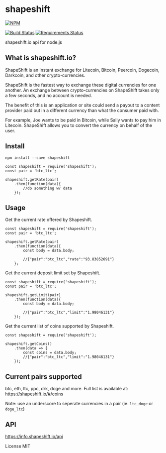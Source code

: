 shapeshift
==========

[![NPM](https://nodei.co/npm/shapeshift.png?downloads=true&downloadRank=true&stars=true)](https://nodei.co/npm/shapeshift/)

[![Build Status](https://travis-ci.org/chovy/shapeshift.svg?branch=master)](https://travis-ci.org/chovy/shapeshift) [![Requirements Status](https://requires.io/github/chovy/shapeshift/requirements.svg?branch=master)](https://requires.io/github/chovy/shapeshift/requirements/?branch=master)

shapeshift.io api for node.js

## What is shapeshift.io?

ShapeShift is an instant exchange for Litecoin, Bitcoin, Peercoin, Dogecoin, Darkcoin, and other crypto-currencies.

ShapeShift is the fastest way to exchange these digital currencies for one another.
An exchange between crypto-currencies on ShapeShift takes only a few seconds, and no account is needed.

The benefit of this is an application or site could send a payout to a content provider paid out in a different currency than
what the consumer paid with.

For example, Joe wants to be paid in Bitcoin, while Sally wants to pay him in Litecoin.
ShapeShift allows you to convert the currency on behalf of the user.

## Install

	npm install --save shapeshift

	const shapeshift = require('shapeshift');
	const pair = 'btc_ltc';

	shapeshift.getRate(pair)
		.then(function(data){
			//do something w/ data
		});
		
## Usage

Get the current rate offered by Shapeshift.

	const shapeshift = require('shapeshift');
	const pair = 'btc_ltc';

	shapeshift.getRate(pair)
		.then(function(data){
			const body = data.body;

			//{"pair":"btc_ltc","rate":"93.83852691"}
		};

Get the current deposit limit set by Shapeshift.

	const shapeshift = require('shapeshift');
	const pair = 'btc_ltc';

	shapeshift.getLimit(pair)
		.then(function(data){
			const body = data.body;

			//{"pair":"btc_ltc","limit":"1.98046131"}
		});

Get the current list of coins supported by Shapeshift.

	const shapeshift = require('shapeshift');

	shapeshift.getCoins()
		.then(data => {
			const coins = data.body;
			//{"pair":"btc_ltc","limit":"1.98046131"}
		});

## Current pairs supported

btc, eth, ltc, ppc, drk, doge and more. Full list is available at: https://shapeshift.io/#/coins

Note: use an underscore to seperate currencies in a pair (ie: `ltc_doge` or `doge_ltc`)

## API

https://info.shapeshift.io/api

License MIT
